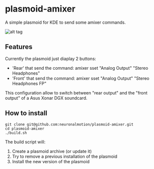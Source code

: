 # plasmoid-amixer
A simple plasmoid for KDE to send some amixer commands.

![alt tag](https://github.com/neuronalmotion/plasmoid-amixer/raw/develop/img/20150220_first-release.png)

## Features
Currently the plasmoid just diaplay 2 buttons:
* 'Rear' that send the command: amixer sset "Analog Output" "Stereo Headphones"
* 'Front' that send the command: amixer sset "Analog Output" "Stereo Headphones FP"

This configuration allow to switch between "rear output" and the "front output" of a Asus Xonar DGX soundcard.

## How to install
```shell
git clone git@github.com:neuronalmotion/plasmoid-amixer.git
cd plasmoid-amixer
./build.sh
```

The build script will:

1. Create a plasmoid archive (or update it)
2. Try to remove a previous installation of the plasmoid
3. Install the new version of the plasmoid

